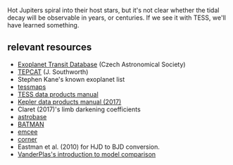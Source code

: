 Hot Jupiters spiral into their host stars, but it's not clear whether the tidal
decay will be observable in years, or centuries.  If we see it with TESS, we'll
have learned something.

relevant resources
----------

* [Exoplanet Transit Database](http://var2.astro.cz/ETD/) (Czech Astronomical Society)
* [TEPCAT](http://www.astro.keele.ac.uk/jkt/tepcat/) (J. Southworth)
* Stephen Kane's known exoplanet list
* [tessmaps](https://github.com/lgbouma/tessmaps)
* [TESS data products manual](https://archive.stsci.edu/missions/tess/doc/EXP-TESS-ARC-ICD-TM-0014.pdf)
* [Kepler data products manual (2017)](https://archive.stsci.edu/kepler/manuals/KSCI-19081-002-KDPH.pdf)
* Claret (2017)'s limb darkening coefficients
* [astrobase](https://github.com/waqasbhatti/astrobase)
* [BATMAN](http://astro.uchicago.edu/~kreidberg/batman/)
* [emcee](https://emcee.readthedocs.io/en/latest/)
* [corner](https://corner.readthedocs.io/en/latest/api.html)
* Eastman et al. (2010) for HJD to BJD conversion.
* [VanderPlas's introduction to model comparison](http://nbviewer.jupyter.org/url/jakevdp.github.io/downloads/notebooks/FreqBayes5.ipynb)
